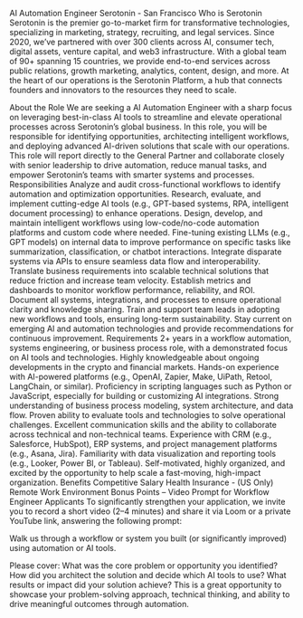 AI Automation Engineer
Serotonin - San Francisco
Who is Serotonin
Serotonin is the premier go-to-market firm for transformative technologies, specializing in marketing, strategy, recruiting, and legal services. Since 2020, we’ve partnered with over 300 clients across AI, consumer tech, digital assets, venture capital, and web3 infrastructure. With a global team of 90+ spanning 15 countries, we provide end-to-end services across public relations, growth marketing, analytics, content, design, and more. At the heart of our operations is the Serotonin Platform, a hub that connects founders and innovators to the resources they need to scale.

About the Role
We are seeking a AI Automation Engineer with a sharp focus on leveraging best-in-class AI tools to streamline and elevate operational processes across Serotonin’s global business. In this role, you will be responsible for identifying opportunities, architecting intelligent workflows, and deploying advanced AI-driven solutions that scale with our operations.
This role will report directly to the General Partner and collaborate closely with senior leadership to drive automation, reduce manual tasks, and empower Serotonin’s teams with smarter systems and processes.
Responsibilities
Analyze and audit cross-functional workflows to identify automation and optimization opportunities.
Research, evaluate, and implement cutting-edge AI tools (e.g., GPT-based systems, RPA, intelligent document processing) to enhance operations.
Design, develop, and maintain intelligent workflows using low-code/no-code automation platforms and custom code where needed.
Fine-tuning existing LLMs (e.g., GPT models) on internal data to improve performance on specific tasks like summarization, classification, or chatbot interactions.
Integrate disparate systems via APIs to ensure seamless data flow and interoperability.
Translate business requirements into scalable technical solutions that reduce friction and increase team velocity.
Establish metrics and dashboards to monitor workflow performance, reliability, and ROI.
Document all systems, integrations, and processes to ensure operational clarity and knowledge sharing.
Train and support team leads in adopting new workflows and tools, ensuring long-term sustainability.
Stay current on emerging AI and automation technologies and provide recommendations for continuous improvement.
Requirements
2+ years in a workflow automation, systems engineering, or business process role, with a demonstrated focus on AI tools and technologies.
Highly knowledgeable about ongoing developments in the crypto and financial markets.
Hands-on experience with AI-powered platforms (e.g., OpenAI, Zapier, Make, UiPath, Retool, LangChain, or similar).
Proficiency in scripting languages such as Python or JavaScript, especially for building or customizing AI integrations.
Strong understanding of business process modeling, system architecture, and data flow.
Proven ability to evaluate tools and technologies to solve operational challenges.
Excellent communication skills and the ability to collaborate across technical and non-technical teams.
Experience with CRM (e.g., Salesforce, HubSpot), ERP systems, and project management platforms (e.g., Asana, Jira).
Familiarity with data visualization and reporting tools (e.g., Looker, Power BI, or Tableau).
Self-motivated, highly organized, and excited by the opportunity to help scale a fast-moving, high-impact organization.
Benefits
Competitive Salary
Health Insurance - (US Only)
Remote Work Environment
Bonus Points – Video Prompt for Workflow Engineer Applicants
To significantly strengthen your application, we invite you to record a short video (2–4 minutes) and share it via Loom or a private YouTube link, answering the following prompt:

Walk us through a workflow or system you built (or significantly improved) using automation or AI tools.

Please cover:
What was the core problem or opportunity you identified?
How did you architect the solution and decide which AI tools to use?
What results or impact did your solution achieve?
This is a great opportunity to showcase your problem-solving approach, technical thinking, and ability to drive meaningful outcomes through automation.
